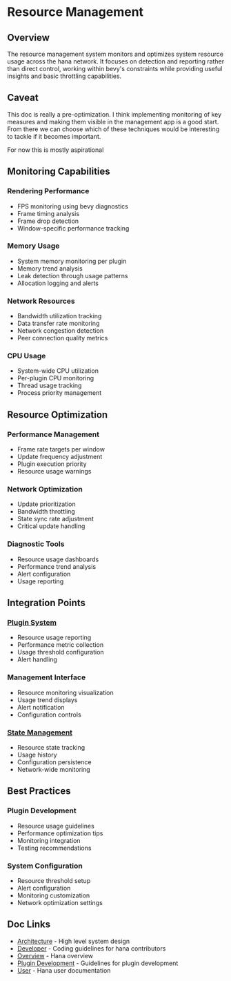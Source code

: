 # Resource Management

## Overview
The resource management system monitors and optimizes system resource usage across the hana network. It focuses on detection and reporting rather than direct control, working within bevy's constraints while providing useful insights and basic throttling capabilities.
## Caveat
This doc is really a pre-optimization. I think implementing monitoring of key measures and making them visible in the management app is a good start. From there we can choose which of these techniques would be interesting to tackle if it becomes important.

For now this is mostly aspirational
## Monitoring Capabilities
### Rendering Performance
- FPS monitoring using bevy diagnostics
- Frame timing analysis
- Frame drop detection
- Window-specific performance tracking
### Memory Usage
- System memory monitoring per plugin
- Memory trend analysis
- Leak detection through usage patterns
- Allocation logging and alerts
### Network Resources
- Bandwidth utilization tracking
- Data transfer rate monitoring
- Network congestion detection
- Peer connection quality metrics
### CPU Usage
- System-wide CPU utilization
- Per-plugin CPU monitoring
- Thread usage tracking
- Process priority management
## Resource Optimization
### Performance Management
- Frame rate targets per window
- Update frequency adjustment
- Plugin execution priority
- Resource usage warnings
### Network Optimization
- Update prioritization
- Bandwidth throttling
- State sync rate adjustment
- Critical update handling
### Diagnostic Tools
- Resource usage dashboards
- Performance trend analysis
- Alert configuration
- Usage reporting
## Integration Points
### [Plugin System](./plugins.md)
- Resource usage reporting
- Performance metric collection
- Usage threshold configuration
- Alert handling
### Management Interface
- Resource monitoring visualization
- Usage trend displays
- Alert notification
- Configuration controls
### [State Management](./state.md)
- Resource state tracking
- Usage history
- Configuration persistence
- Network-wide monitoring
## Best Practices
### Plugin Development
- Resource usage guidelines
- Performance optimization tips
- Monitoring integration
- Testing recommendations
### System Configuration
- Resource threshold setup
- Alert configuration
- Monitoring customization
- Network optimization settings
## Doc Links
- [Architecture](../architecture/README.md) - High level system design
- [Developer](../developer/README.md) - Coding guidelines for hana contributors
- [Overview](../../README.md) - Hana overview
- [Plugin Development](../plugins/README.md) - Guidelines for plugin development
- [User](../developer/README.md) - Hana user documentation
